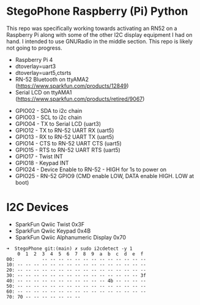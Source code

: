 # StegoPhone Raspberry (Pi) Python

This repo was specifically working towards activating an RN52 on a Raspberry Pi along with some of the other I2C display equipment I had on hand. I intended to use GNURadio in the middle section. This repo is likely not going to progress.

- Raspberry Pi 4
- dtoverlay=uart3
- dtoverlay=uart5,ctsrts
- RN-52 Bluetooth on ttyAMA2 (https://www.sparkfun.com/products/12849)
- Serial LCD on ttyAMA1 (https://www.sparkfun.com/products/retired/9067)

* GPIO02 - SDA to i2c chain
* GPIO03 - SCL to i2c chain
* GPIO04 - TX to Serial LCD (uart3)
* GPIO12 - TX to RN-52 UART RX (uart5)
* GPIO13 - RX to RN-52 UART TX (uart5)
* GPIO14 - CTS to RN-52 UART CTS (uart5)
* GPIO15 - RTS to RN-52 UART RTS (uart5)
* GPIO17 - Twist INT
* GPIO18 - Keypad INT
* GPIO24 - Device Enable to RN-52 - HIGH for 1s to power on
* GPIO25 - RN-52 GPIO9 (CMD enable LOW, DATA enable HIGH. LOW at boot)

# I2C Devices

* SparkFun Qwiic Twist 0x3F
* SparkFun Qwiic Keypad 0x4B
* SparkFun Qwiic Alphanumeric Display 0x70

```
➜  StegoPhone git:(main) ✗ sudo i2cdetect -y 1
    0  1  2  3  4  5  6  7  8  9  a  b  c  d  e  f
00:          -- -- -- -- -- -- -- -- -- -- -- -- --
10: -- -- -- -- -- -- -- -- -- -- -- -- -- -- -- --
20: -- -- -- -- -- -- -- -- -- -- -- -- -- -- -- --
30: -- -- -- -- -- -- -- -- -- -- -- -- -- -- -- 3f
40: -- -- -- -- -- -- -- -- -- -- -- 4b -- -- -- --
50: -- -- -- -- -- -- -- -- -- -- -- -- -- -- -- --
60: -- -- -- -- -- -- -- -- -- -- -- -- -- -- -- --
70: 70 -- -- -- -- -- -- --
```
